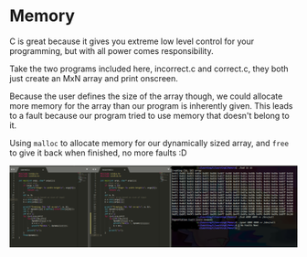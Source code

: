 # Memory 
C is great because it gives you extreme low level control for your programming, but with all power comes responsibility. 

Take the two programs included here, incorrect.c and correct.c, they both just create an MxN array and print onscreen.

Because the user defines the size of the array though, we could allocate more memory for the array than our program is inherently given. This leads to a fault because our program tried to use memory that doesn't belong to it. 

Using `malloc` to allocate memory for our dynamically sized array, and `free` to give it back when finished, no more faults :D

![ex](https://raw.githubusercontent.com/0ptik41/Learning/master/Memory/ex.png)   